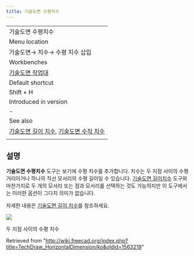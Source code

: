 ```yaml
---
title: 기술도면 수평치수
---
```

|  |
| --- |
| 기술도면 수평치수 |
| Menu location |
| 기술도면→ 치수→ 수평 치수 삽입 |
| Workbenches |
| [기술도면 작업대](/TechDraw_Workbench/ko "TechDraw Workbench/ko") |
| Default shortcut |
| Shift + H |
| Introduced in version |
| - |
| See also |
| [기술도면 길이 치수](/TechDraw_LengthDimension/ko "TechDraw LengthDimension/ko"), [기술도면 수직 치수](/TechDraw_VerticalDimension/ko "TechDraw VerticalDimension/ko") |
|  |

## 설명

**기술도면 수평치수** 도구는 보기에 수평 치수를 추가합니다. 치수는 두 지점 사이의 수평 거리이거나 하나의 직선 모서리의 수평 길이일 수 있습니다. [기술도면 길이치수](/TechDraw_LengthDimension/ko "TechDraw LengthDimension/ko") 도구와 마찬가지로 두 개의 모서리 또는 점과 모서리를 선택하는 것도 가능하지만 이 도구에서는 이러한 옵션이 그다지 의미가 없습니다.

자세한 내용은 [기술도면 길이 치수](/TechDraw_LengthDimension/ko "TechDraw LengthDimension/ko")를 참조하세요.

![](/images/TechDraw_Dimension_Horizontal_example.png)

두 지점 사이의 수평 치수

Retrieved from "<http://wiki.freecad.org/index.php?title=TechDraw_HorizontalDimension/ko&oldid=1563219>"